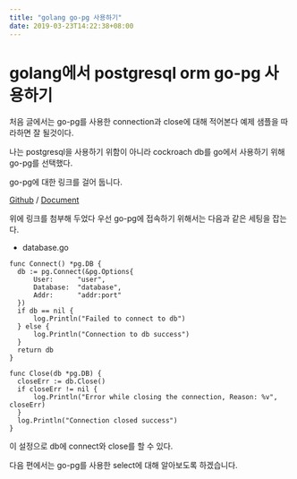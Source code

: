 ```yaml
---
title: "golang go-pg 사용하기"
date: 2019-03-23T14:22:38+08:00
---
```


# golang에서 postgresql orm go-pg 사용하기

처음 글에서는 go-pg를 사용한 connection과 close에 대해 적어본다 예제 샘플을 따라하면 잘 될것이다.

나는 postgresql을 사용하기 위함이 아니라 cockroach db를 go에서 사용하기 위해 go-pg를 선택했다.

go-pg에 대한 링크를 걸어 둡니다.

[Github](https://github.com/go-pg/pg) / [Document](https://godoc.org/github.com/go-pg/pg)

위에 링크를 첨부해 두었다 우선 go-pg에 접속하기 위해서는 다음과 같은 세팅을 잡는다.

  - database.go
  
  ```golang
func Connect() *pg.DB {
	db := pg.Connect(&pg.Options{
		User:      "user",
		Database:  "database",
		Addr:      "addr:port"
	})
	if db == nil {
		log.Println("Failed to connect to db")
	} else {
		log.Println("Connection to db success")
	}
	return db
}

func Close(db *pg.DB) {
	closeErr := db.Close()
	if closeErr != nil {
		log.Println("Error while closing the connection, Reason: %v", closeErr)
	}
	log.Println("Connection closed success")
}
  ```
이 설정으로 db에 connect와 close를 할 수 있다.

다음 편에서는 go-pg를 사용한 select에 대해 알아보도록 하겠습니다.